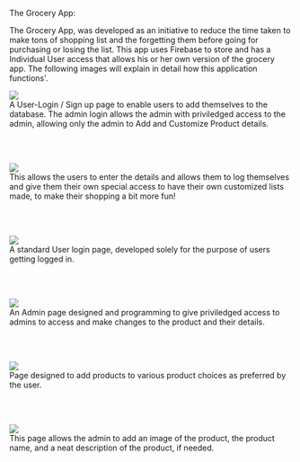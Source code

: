 The Grocery App: 


The Grocery App, was developed as an initiative to reduce the time taken to make tons of shopping list and the forgetting them before going for purchasing or losing the list. This app uses Firebase to store and has a Individual User access that allows his or her own version of the grocery app. The following images will explain in detail how this application functions'.

![](images/1.0.png)
<br>
A User-Login / Sign up page to enable users to add themselves to the database. The admin login allows the admin with priviledged access to the admin, allowing only the admin to Add and Customize Product details.

<br>
<br>

![](images/signup.png)
<br>
This allows the users to enter the details and allows them to log themselves and give them their own special access to have their own customized lists made, to make their shopping a bit more fun!

<br>
<br>

![](images/notadmin.png)
<br>
A standard User login page, developed solely for the purpose of users getting logged in.

<br>
<br>

![](images/admin.png)
<br>
An Admin page designed and programming to give priviledged access to admins to access and make changes to the product and their details.

<br>
<br>

![](images/adminpage.png)
<br>
Page designed to add products to various product choices as preferred by the user.

<br>
<br>

![](images/adminaddproduct.png)
<br>
This page allows the admin to add an image of the product, the product name, and a neat description of the product, if needed.

